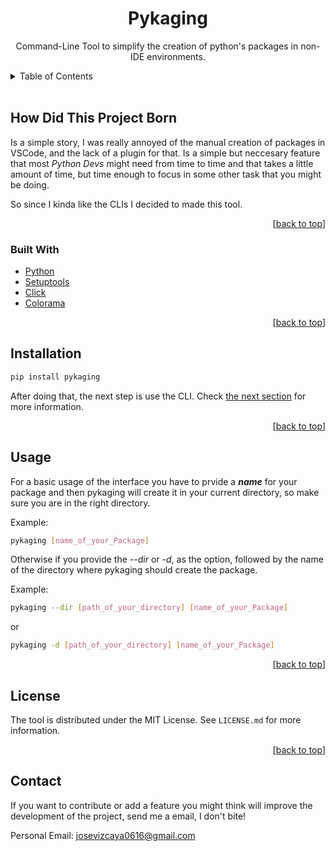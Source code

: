 <div id="top"></div>

<div align="center">
    <h1 style="font-weight:bold;">Pykaging</h1>
    <p align="center">Command-Line Tool to simplify the creation of python's packages in non-IDE environments.</p>
</div>

<!-- TABLE OF CONTENTS -->
<details>
  <summary>Table of Contents</summary>
  <ol>
    <li>
      <a href="#how-did-this-project-born">How Did This Project Born?</a>
      <ul>
        <li><a href="#built-with">Built With</a></li>
      </ul>
    </li>
    <li>
      <a href="#getting-started">Installation</a>
    </li>
    <li><a href="#usage">Usage</a></li>
    <li><a href="#license">License</a></li>
    <li><a href="#contact">Contact</a></li>
  </ol>
</details>
<br/>

## How Did This Project Born

Is a simple story, I was really annoyed of the manual creation of packages in VSCode, and the lack of a plugin for that. Is a simple but neccesary feature that most _Python Devs_ might need from time to time and that takes a little amount of time, but time enough to focus in some other task that you might be doing.

So since I kinda like the CLIs I decided to made this tool.

<p align="right">[<a href="#top">back to top</a>]</p>

### Built With

* [Python](https://www.python.org/)
* [Setuptools](https://github.com/pypa/setuptools)
* [Click](https://github.com/pallets/click)
* [Colorama](https://github.com/tartley/colorama)

<p align="right">[<a href="#top">back to top</a>]</p>

## Installation

```sh
pip install pykaging
```

After doing that, the next step is use the CLI. Check [the next section](#usage) for more information.

<p align="right">[<a href="#top">back to top</a>]</p>

## Usage

For a basic usage of the interface you have to prvide a ***name*** for your package and then pykaging will create it in your current directory, so make sure you are in the right directory. 

Example:

```sh
pykaging [name_of_your_Package]
```

Otherwise if you provide the _--dir_ or _-d_, as the option, followed by the name of the directory where pykaging should create the package.

Example:

```sh
pykaging --dir [path_of_your_directory] [name_of_your_Package]
```

or

```sh
pykaging -d [path_of_your_directory] [name_of_your_Package]
```

<p align="right">[<a href="#top">back to top</a>]</p>

## License

The tool is distributed under the MIT License. See `LICENSE.md` for more information.

<p align="right">[<a href="#top">back to top</a>]</p>

## Contact

If you want to contribute or add a feature you might think will improve the development of the project, send me a email, I don't bite!

Personal Email: [josevizcaya0616@gmail.com](josevizcaya0616@gmail.com)
